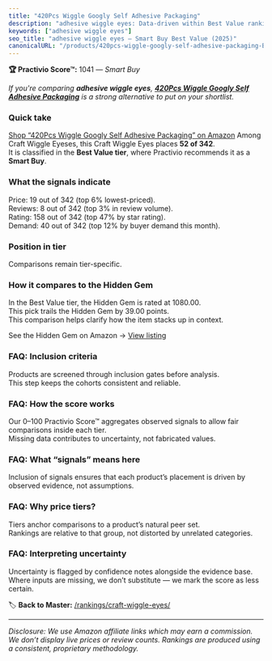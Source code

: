 ```yaml
---
title: "420Pcs Wiggle Googly Self Adhesive Packaging"
description: "adhesive wiggle eyes: Data-driven within Best Value ranking using the Practivio Score™. Positioned by quality, value, demand, findability, momentum."
keywords: ["adhesive wiggle eyes"]
seo_title: "adhesive wiggle eyes — Smart Buy Best Value (2025)"
canonicalURL: "/products/420pcs-wiggle-googly-self-adhesive-packaging-B08ML6VTRP/"
---
```


**🏆 Practivio Score™:** 1041 — _Smart Buy_


*If you're comparing **adhesive wiggle eyes**, **[420Pcs Wiggle Googly Self Adhesive Packaging](https://www.amazon.com/dp/B08ML6VTRP?tag=practivio-20)** is a strong alternative to put on your shortlist.*
### Quick take
[Shop “420Pcs Wiggle Googly Self Adhesive Packaging” on Amazon](https://www.amazon.com/dp/B08ML6VTRP?tag=practivio-20)
Among Craft Wiggle Eyeses, this Craft Wiggle Eyes places **52 of 342**.  
It is classified in the **Best Value tier**, where Practivio recommends it as a **Smart Buy**.

### What the signals indicate
Price: 19 out of 342 (top 6% lowest-priced).  
Reviews: 8 out of 342 (top 3% in review volume).  
Rating: 158 out of 342 (top 47% by star rating).  
Demand: 40 out of 342 (top 12% by buyer demand this month).

### Position in tier
Comparisons remain tier-specific.

### How it compares to the Hidden Gem
In the Best Value tier, the Hidden Gem is rated at 1080.00.  
This pick trails the Hidden Gem by 39.00 points.  
This comparison helps clarify how the item stacks up in context.  

See the Hidden Gem on Amazon → [View listing](https://www.amazon.com/dp/B07KZF3RRY?tag=practivio-20)

### FAQ: Inclusion criteria
Products are screened through inclusion gates before analysis.  
This step keeps the cohorts consistent and reliable.

### FAQ: How the score works
Our 0–100 Practivio Score™ aggregates observed signals to allow fair comparisons inside each tier.  
Missing data contributes to uncertainty, not fabricated values.

### FAQ: What “signals” means here
Inclusion of signals ensures that each product’s placement is driven by observed evidence, not assumptions.

### FAQ: Why price tiers?
Tiers anchor comparisons to a product’s natural peer set.  
Rankings are relative to that group, not distorted by unrelated categories.

### FAQ: Interpreting uncertainty
Uncertainty is flagged by confidence notes alongside the evidence base.  
Where inputs are missing, we don’t substitute — we mark the score as less certain.


🏷️ **Back to Master:** [/rankings/craft-wiggle-eyes/](/rankings/craft-wiggle-eyes/)

---
_Disclosure: We use Amazon affiliate links which may earn a commission. We don’t display live prices or review counts. Rankings are produced using a consistent, proprietary methodology._

